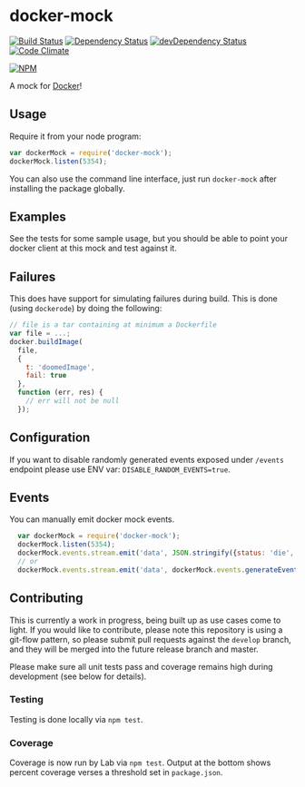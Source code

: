 # docker-mock

[![Build Status](https://travis-ci.org/Runnable/docker-mock.svg?branch=master)](https://travis-ci.org/Runnable/docker-mock) [![Dependency Status](https://david-dm.org/Runnable/docker-mock.svg)](https://david-dm.org/Runnable/docker-mock) [![devDependency Status](https://david-dm.org/Runnable/docker-mock/dev-status.svg)](https://david-dm.org/Runnable/docker-mock#info=devDependencies)
[![Code Climate](https://codeclimate.com/github/Runnable/docker-mock/badges/gpa.svg)](https://codeclimate.com/github/Runnable/docker-mock)

[![NPM](https://nodei.co/npm/docker-mock.png?compact=true)](https://nodei.co/npm/docker-mock/)

A mock for [Docker](http://docker.io)!

## Usage

Require it from your node program:

```javascript
var dockerMock = require('docker-mock');
dockerMock.listen(5354);
```

You can also use the command line interface, just run `docker-mock` after installing the package globally.

## Examples

See the tests for some sample usage, but you should be able to point your docker client at this mock and test against it.

## Failures

This does have support for simulating failures during build. This is done (using `dockerode`) by doing the following:

```javascript
// file is a tar containing at minimum a Dockerfile
var file = ...;
docker.buildImage(
  file,
  {
    t: 'doomedImage',
    fail: true
  },
  function (err, res) {
    // err will not be null
  });
```


## Configuration

If you want to disable randomly generated events exposed under `/events` endpoint please use ENV var: `DISABLE_RANDOM_EVENTS=true`.


## Events

You can manually emit docker mock events.

```javascript
  var dockerMock = require('docker-mock');
  dockerMock.listen(5354);
  dockerMock.events.stream.emit('data', JSON.stringify({status: 'die', from: '..', id: '...', time: '...'}));
  // or
  dockerMock.events.stream.emit('data', dockerMock.events.generateEvent());

```

## Contributing

This is currently a work in progress, being built up as use cases come to light. If you would like to contribute, please note this repository is using a git-flow pattern, so please submit pull requests against the `develop` branch, and they will be merged into the future release branch and master.

Please make sure all unit tests pass and coverage remains high during development (see below for details).

### Testing

Testing is done locally via `npm test`.

### Coverage

Coverage is now run by Lab via `npm test`. Output at the bottom shows percent coverage verses a threshold set in `package.json`.
